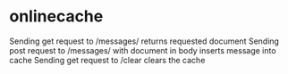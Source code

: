 # onlinecache
Sending get request to /messages/<id> returns requested document
  Sending post request to /messages/ with document in body inserts message into cache
  Sending get request to /clear clears the cache

